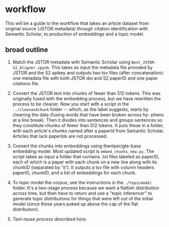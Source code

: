 workflow
========

This will be a guide to the workflow that takes an article dataset from original source (JSTOR metadata) through citation identification with Semantic Scholar, to production of embeddings and a topic model.

broad outline
-------------

1. Match the JSTOR metadata with Semantic Scholar using `Best_JSTOR-S2_Aligner.ipynb`. This takes as input the metadata file provided by JSTOR and the S2 apikey and outputs two tsv files (after concatenation): one metadata file with both JSTOR doi and S2 paperID and one paper citations file.

2. Convert the JSTOR text into chunks of fewer than 512 tokens. This was originally fused with the embedding process, but we have rewritten the process to be cleaner. Now you start with a script in the `../cleanandchunk` folder -- which, as the label suggests, starts by cleaning the data (fusing words that have been broken across hy- phens at a line break). Then it divides into sentences and groups sentences so they constitute chunks of fewer than 512 tokens. It puts these in a folder, with each article's chunks named after a paperId from Semantic Scholar. Articles that lack paperIds are not processed.

3. Convert the chunks into embeddings using thenlper/gte-base embedding model. Most updated script is `embed_chunks_new.py`. The script takes as input a folder that contains .txt files labeled as paperID, each of which is a paper with each chunk on a new line along with its chunkID (separated by '\t'). It outputs a tsv file with column headers paperID, chunkID, and a list of embeddings for each chunk.

4. To topic model the corpus, see the instructions in the `./topicmodel` folder. It's a two-stage process because we want a flattish distribution across time, but then have to return and use a "topic inferencer" to generate topic distributions for things that were left out of the initial model (since those years poked up above the cap of the flat distribution).

5. *Text-reuse process described here.*
